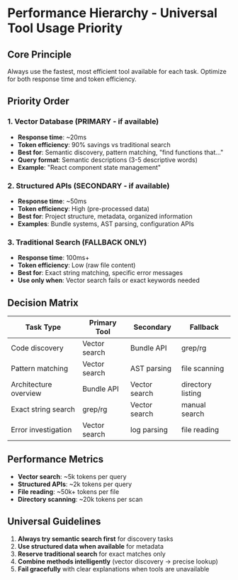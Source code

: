 # Performance Hierarchy - Universal Tool Usage Priority

## Core Principle
Always use the fastest, most efficient tool available for each task. Optimize for both response time and token efficiency.

## Priority Order

### 1. Vector Database (PRIMARY - if available)
- **Response time**: ~20ms
- **Token efficiency**: 90% savings vs traditional search
- **Best for**: Semantic discovery, pattern matching, "find functions that..."
- **Query format**: Semantic descriptions (3-5 descriptive words)
- **Example**: "React component state management"

### 2. Structured APIs (SECONDARY - if available)
- **Response time**: ~50ms
- **Token efficiency**: High (pre-processed data)
- **Best for**: Project structure, metadata, organized information
- **Examples**: Bundle systems, AST parsing, configuration APIs

### 3. Traditional Search (FALLBACK ONLY)
- **Response time**: 100ms+
- **Token efficiency**: Low (raw file content)
- **Best for**: Exact string matching, specific error messages
- **Use only when**: Vector search fails or exact keywords needed

## Decision Matrix

| Task Type | Primary Tool | Secondary | Fallback |
|-----------|-------------|-----------|----------|
| Code discovery | Vector search | Bundle API | grep/rg |
| Pattern matching | Vector search | AST parsing | file scanning |
| Architecture overview | Bundle API | Vector search | directory listing |
| Exact string search | grep/rg | Vector search | manual search |
| Error investigation | Vector search | log parsing | file reading |

## Performance Metrics
- **Vector search**: ~5k tokens per query
- **Structured APIs**: ~2k tokens per query  
- **File reading**: ~50k+ tokens per file
- **Directory scanning**: ~20k tokens per scan

## Universal Guidelines
1. **Always try semantic search first** for discovery tasks
2. **Use structured data when available** for metadata
3. **Reserve traditional search** for exact matches only
4. **Combine methods intelligently** (vector discovery → precise lookup)
5. **Fail gracefully** with clear explanations when tools are unavailable